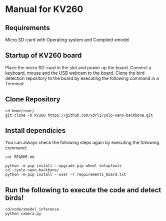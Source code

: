 # Manual for KV260

## Requirements

Micro SD-card with Operating system
and Compiled xmodel

## Startup of KV260 board

Place the micro SD-card in the slot and power up the board. Connect a keyboard, mouse and the USB webcam to the board. Clone the bird detection repository to the board by executing the following command in a Terminal:

## Clone Repository
```
cd home/root/
git clone -b kv260 https://github.com/xdrl1/yolo-nano-backbone.git
```
## Install dependicies

You can always check the following steps again by executing the following command:
```
cat README.md
```
```
python -m pip install --upgrade pip wheel setuptools
cd ~/yolo-nano-backbone/
python -m pip install --user -r requirements_board.txt
```
## Run the following to execute the code and detect birds!
```
cd/code/xmodel_inference
python camera.py
```

